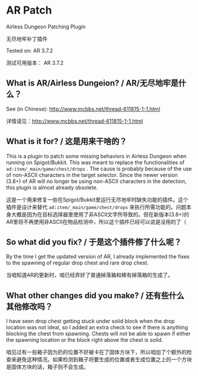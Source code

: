 # AR Patch
Airless Dungeon Patching Plugin

无尽地牢补丁插件

Tested on: AR 3.7.2

测试可用版本： AR 3.7.2

## What is AR/Airless Dungeion? / AR/无尽地牢是什么？
See (in Chinese): http://www.mcbbs.net/thread-611815-1-1.html

详情请见：http://www.mcbbs.net/thread-611815-1-1.html

## What is it for? / 这是用来干啥的？
This is a plugin to patch some missing behaviors in Airless Dungeon when running on Spigot/Bukkit. This was meant to replace the functionalities of `ad:item/_main/game/chest/drops` . The cause is probably because of the use of non-ASCII characters in the target selector. Since the newer version (3.8+) of AR will no longer be using non-ASCII characters in the detection, this plugin is almost already obsolete.

这是一个用来修复一些在Spigot/Bukkit里运行无尽地牢时缺失功能的插件。这个插件是设计来替代 `ad:item/_main/game/chest/drops` 来执行所需功能的。问题本身大概是因为在目标选择器里使用了非ASCII文字所导致的。但在新版本(3.8+)的AR里将不再使用非ASCII在物品检测中，所以这个插件已经可以说是没用的了（

## So what did you fix? / 于是这个插件修了什么呢？
By the time I get the updated version of AR, I already implemented the fixes to the spawning of regular drop chest and rare drop chest.

当咱知道AR的更新时，咱已经弄好了普通掉落箱和稀有掉落箱的生成了。

## What other changes did you make? / 还有些什么其他修改吗？
I have seen drop chest getting stuck under solid block when the drop location was not ideal, so I added an extra check to see if there is anything blocking the chest from spawning. Chests will not be able to spawn if either the spawning location or the block right above the chest is solid.

咱见过有一些箱子因为扔的位置不好被卡在了固体方块下，所以咱加了个额外的检查来避免这种情况。如果检测到箱子将要生成的位置或者生成位置之上的一个方块是固体方块的话，箱子则不会生成。
